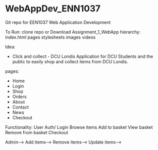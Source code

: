 # WebAppDev_ENN1037
Git repo for EEN1037 Web Application Development 

To Run:
clone repo or Download Assignment_1_WebApp 
hierarchy: 
  index.html 
  pages
  stylesheets
  images
  videos

Idea: 
- Click and collect - DCU Londis
Application for DCU Students and the public to easily shop and collect items from DCU Londis.

pages: 
- Home
- Login
- Shop
- Orders
- About
- Contact
- News
- Checkout


Functionality: 
User
Auth/ Login
Browse items
Add to basket
View basket
Remove from basket
Checkout


Admin-->
Add items-->
Remove items-->
Update items-->
